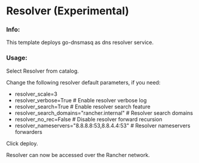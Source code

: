 # Resolver (Experimental)

### Info:

 This template deploys go-dnsmasq as dns resolver service.
 
 
### Usage:

 Select Resolver from catalog. 

 Change the following resolver default parameters, if you need:

- resolver_scale=3
- resolver_verbose=True 						# Enable resolver verbose log
- resolver_search=True 							# Enable resolver search feature
- resolver_search_domains="rancher.internal"	# Resolver search domains
- resolver_no_rec=False							# Disable resolver forward recursion
- resolver_nameservers="8.8.8.8:53,8.8.4.4:53"	# Resolver nameservers forwarders

 Click deploy.
 
 Resolver can now be accessed over the Rancher network. 

